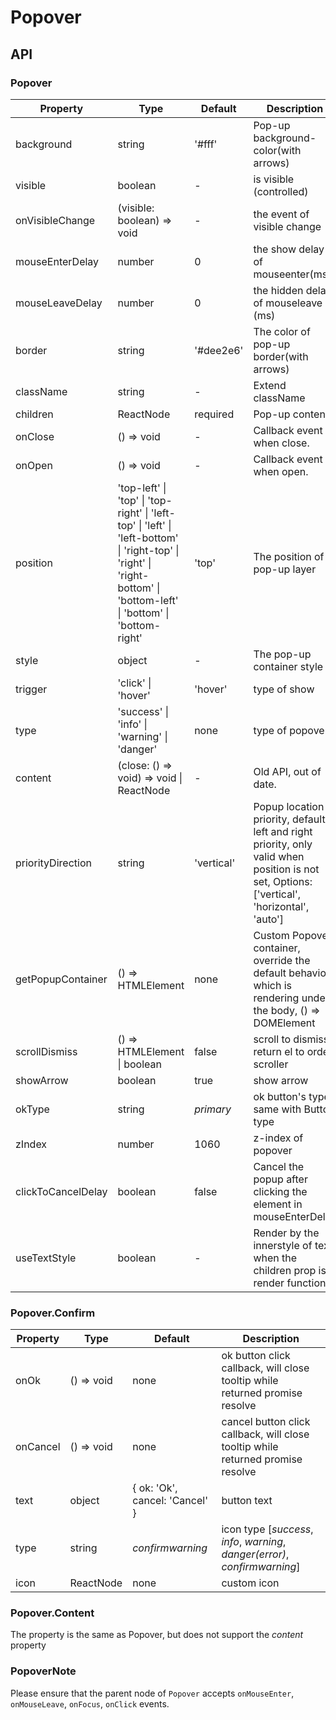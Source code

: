 # Popover

<example />

## API

### Popover

| Property | Type | Default | Description |
| --- | --- | --- | --- |
| background | string | '#fff' | Pop-up background-color(with arrows) |
| visible | boolean | - | is visible (controlled) |
| onVisibleChange | (visible: boolean) => void | - | the event of visible change |
| mouseEnterDelay | number | 0 | the show delay of mouseenter(ms) |
| mouseLeaveDelay | number | 0 | the hidden delay of mouseleave (ms) |
| border | string | '#dee2e6' | The color of pop-up border(with arrows) |
| className | string | - | Extend className |
| children | ReactNode | required | Pop-up content. |
| onClose | () => void | - | Callback event when close. |
| onOpen | () => void | - | Callback event when open. |
| position | 'top-left' \| 'top' \| 'top-right' \| 'left-top' \| 'left' \| 'left-bottom' \| 'right-top' \| 'right' \| 'right-bottom' \| 'bottom-left' \| 'bottom' \| 'bottom-right' | 'top' | The position of pop-up layer |
| style | object | - | The pop-up container style |
| trigger | 'click' \| 'hover' | 'hover' | type of show |
| type | 'success' \| 'info' \| 'warning' \| 'danger' | none | type of popover |
| content | (close: () => void) => void \| ReactNode | - | Old API, out of date. |
| priorityDirection | string | 'vertical' | Popup location priority, default is left and right priority, only valid when position is not set, Options: \['vertical', 'horizontal', 'auto'] |
| getPopupContainer | () => HTMLElement | none | Custom Popover container, override the default behavior which is rendering under the body, () => DOMElement |
| scrollDismiss |  () => HTMLElement \| boolean| false | scroll to dismiss, return el to order scroller |
| showArrow | boolean | true | show arrow |
| okType | string | *primary* |  ok button's type, same with Button type |
| zIndex | number | 1060 | z-index of popover |
| clickToCancelDelay | boolean | false | Cancel the popup after clicking the element in mouseEnterDelay |
| useTextStyle | boolean | - | Render by the innerstyle of text when the children prop is render function |

### Popover.Confirm

| Property | Type | Default | Description |
| --- | --- | --- | --- |
| onOk | () => void | none | ok button click callback, will close tooltip while returned promise resolve |
| onCancel | () => void | none | cancel button click callback, will close tooltip while returned promise resolve |
| text | object | { ok: 'Ok', cancel: 'Cancel' } | button text |
| type | string |  *confirmwarning* |  icon type \[*success*, *info*, *warning*, *danger(error)*, *confirmwarning*] |
| icon | ReactNode | none |  custom icon |

### Popover.Content
The property is the same as Popover, but does not support the *content* property

### PopoverNote
Please ensure that the parent node of `Popover` accepts `onMouseEnter`, `onMouseLeave`, `onFocus`, `onClick` events.
